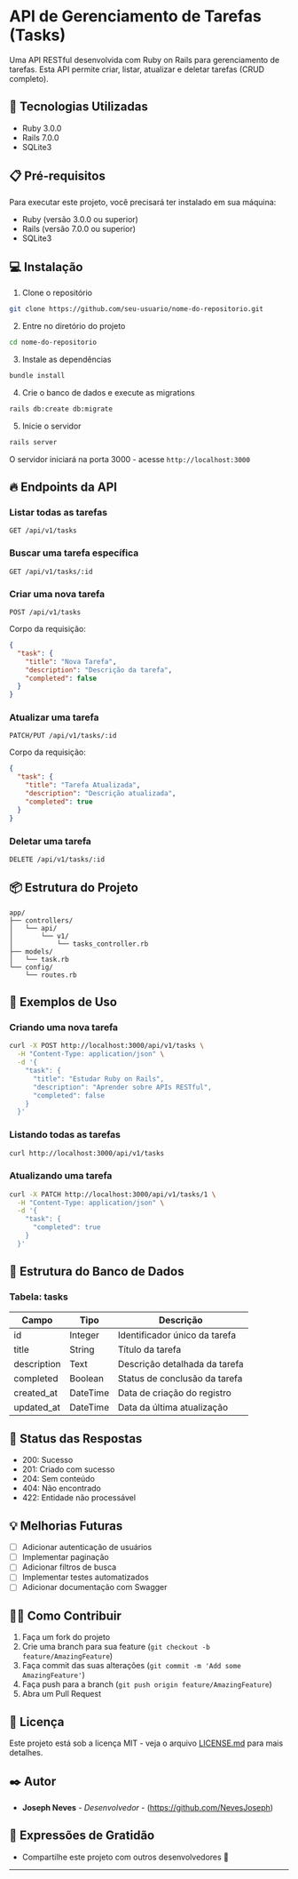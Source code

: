 # API de Gerenciamento de Tarefas (Tasks)

Uma API RESTful desenvolvida com Ruby on Rails para gerenciamento de tarefas. Esta API permite criar, listar, atualizar e deletar tarefas (CRUD completo).

## 🚀 Tecnologias Utilizadas

- Ruby 3.0.0
- Rails 7.0.0
- SQLite3

## 📋 Pré-requisitos

Para executar este projeto, você precisará ter instalado em sua máquina:

- Ruby (versão 3.0.0 ou superior)
- Rails (versão 7.0.0 ou superior)
- SQLite3

## 💻 Instalação

1. Clone o repositório
```bash
git clone https://github.com/seu-usuario/nome-do-repositorio.git
```

2. Entre no diretório do projeto
```bash
cd nome-do-repositorio
```

3. Instale as dependências
```bash
bundle install
```

4. Crie o banco de dados e execute as migrations
```bash
rails db:create db:migrate
```

5. Inicie o servidor
```bash
rails server
```

O servidor iniciará na porta 3000 - acesse `http://localhost:3000`

## 🔥 Endpoints da API

### Listar todas as tarefas
```http
GET /api/v1/tasks
```

### Buscar uma tarefa específica
```http
GET /api/v1/tasks/:id
```

### Criar uma nova tarefa
```http
POST /api/v1/tasks
```
Corpo da requisição:
```json
{
  "task": {
    "title": "Nova Tarefa",
    "description": "Descrição da tarefa",
    "completed": false
  }
}
```

### Atualizar uma tarefa
```http
PATCH/PUT /api/v1/tasks/:id
```
Corpo da requisição:
```json
{
  "task": {
    "title": "Tarefa Atualizada",
    "description": "Descrição atualizada",
    "completed": true
  }
}
```

### Deletar uma tarefa
```http
DELETE /api/v1/tasks/:id
```

## 📦 Estrutura do Projeto

```
app/
├── controllers/
│   └── api/
│       └── v1/
│           └── tasks_controller.rb
├── models/
│   └── task.rb
└── config/
    └── routes.rb
```

## 🎯 Exemplos de Uso

### Criando uma nova tarefa
```bash
curl -X POST http://localhost:3000/api/v1/tasks \
  -H "Content-Type: application/json" \
  -d '{
    "task": {
      "title": "Estudar Ruby on Rails",
      "description": "Aprender sobre APIs RESTful",
      "completed": false
    }
  }'
```

### Listando todas as tarefas
```bash
curl http://localhost:3000/api/v1/tasks
```

### Atualizando uma tarefa
```bash
curl -X PATCH http://localhost:3000/api/v1/tasks/1 \
  -H "Content-Type: application/json" \
  -d '{
    "task": {
      "completed": true
    }
  }'
```

## 📝 Estrutura do Banco de Dados

### Tabela: tasks
| Campo | Tipo | Descrição |
|-------|------|-----------|
| id | Integer | Identificador único da tarefa |
| title | String | Título da tarefa |
| description | Text | Descrição detalhada da tarefa |
| completed | Boolean | Status de conclusão da tarefa |
| created_at | DateTime | Data de criação do registro |
| updated_at | DateTime | Data da última atualização |

## 🔄 Status das Respostas

- 200: Sucesso
- 201: Criado com sucesso
- 204: Sem conteúdo
- 404: Não encontrado
- 422: Entidade não processável

## 💡 Melhorias Futuras

- [ ] Adicionar autenticação de usuários
- [ ] Implementar paginação
- [ ] Adicionar filtros de busca
- [ ] Implementar testes automatizados
- [ ] Adicionar documentação com Swagger

## 👨‍💻 Como Contribuir

1. Faça um fork do projeto
2. Crie uma branch para sua feature (`git checkout -b feature/AmazingFeature`)
3. Faça commit das suas alterações (`git commit -m 'Add some AmazingFeature'`)
4. Faça push para a branch (`git push origin feature/AmazingFeature`)
5. Abra um Pull Request

## 📄 Licença

Este projeto está sob a licença MIT - veja o arquivo [LICENSE.md](LICENSE.md) para mais detalhes.

## ✒️ Autor

* **Joseph Neves** - *Desenvolvedor* - (https://github.com/NevesJoseph)

## 🎁 Expressões de Gratidão

* Compartilhe este projeto com outros desenvolvedores 📢

---
